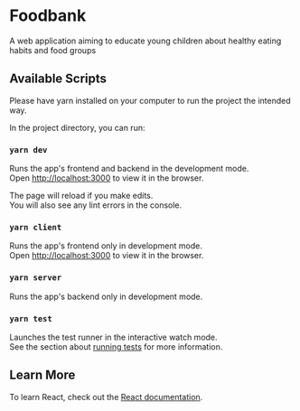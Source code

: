 # Foodbank

A web application aiming to educate young children about healthy eating habits and food groups

## Available Scripts

Please have yarn installed on your computer to run the project the intended way.

In the project directory, you can run:

### `yarn dev`

Runs the app's frontend and backend in the development mode.\
Open [http://localhost:3000](http://localhost:3000) to view it in the browser.

The page will reload if you make edits.\
You will also see any lint errors in the console.

### `yarn client`

Runs the app's frontend only in development mode.\
Open [http://localhost:3000](http://localhost:3000) to view it in the browser.

### `yarn server`

Runs the app's backend only in development mode.

### `yarn test`

Launches the test runner in the interactive watch mode.\
See the section about [running tests](https://facebook.github.io/create-react-app/docs/running-tests) for more information.

## Learn More

To learn React, check out the [React documentation](https://reactjs.org/).
